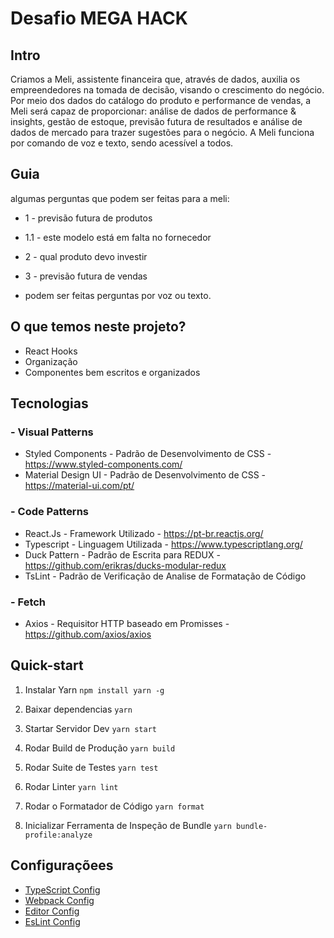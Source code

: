 # **Desafio MEGA HACK**

## **Intro**

Criamos a Meli, assistente financeira que, através de dados, auxilia os empreendedores na tomada de decisão, visando o crescimento do negócio. Por meio dos dados do catálogo do produto e performance de vendas, a Meli será capaz de proporcionar: análise de dados de performance & insights, gestão de estoque, previsão futura de resultados e análise de dados de mercado para trazer sugestões para o negócio. A Meli funciona por comando de voz e texto, sendo acessível a todos.

## **Guia**

algumas perguntas que podem ser feitas para a meli:

- 1 - previsão futura de produtos
- 1.1 - este modelo está em falta no fornecedor
- 2 - qual produto devo investir
- 3 - previsão futura de vendas

- podem ser feitas perguntas por voz ou texto.

## **O que temos neste projeto?**

- React Hooks
- Organização
- Componentes bem escritos e organizados

## **Tecnologias**

### - Visual Patterns

- Styled Components - Padrão de Desenvolvimento de CSS - https://www.styled-components.com/
- Material Design UI - Padrão de Desenvolvimento de CSS - https://material-ui.com/pt/

### - Code Patterns

- React.Js - Framework Utilizado - https://pt-br.reactjs.org/
- Typescript - Linguagem Utilizada - https://www.typescriptlang.org/
- Duck Pattern - Padrão de Escrita para REDUX - https://github.com/erikras/ducks-modular-redux
- TsLint - Padrão de Verificação de Analise de Formatação de Código

### - Fetch

- Axios - Requisitor HTTP baseado em Promisses - https://github.com/axios/axios

## **Quick-start**

1. Instalar Yarn
   `npm install yarn -g`

2. Baixar dependencias
   `yarn`

3. Startar Servidor Dev
   `yarn start`

4. Rodar Build de Produção
   `yarn build`

5. Rodar Suite de Testes
   `yarn test`

6. Rodar Linter
   `yarn lint`

7. Rodar o Formatador de Código
   `yarn format`

8. Inicializar Ferramenta de Inspeção de Bundle
   `yarn bundle-profile:analyze`

## **Configuraçõees**

- [TypeScript Config](./tsconfig.json)
- [Webpack Config](./config/webpack.config.js)
- [Editor Config](./.editorconfig)
- [EsLint Config](./.eslintrc.js)
